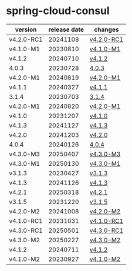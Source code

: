 # spring-cloud-consul	


|version|release date|changes|
|---|---|---|
|v4.2.0-RC1|20241108|[v4.2.0-RC1](./v4.2.0-RC1-20241108.md)|
|v4.1.0-M1|20230810|[v4.1.0-M1](./v4.1.0-M1-20230810.md)|
|v4.1.2|20240710|[v4.1.2](./v4.1.2-20240710.md)|
|4.0.3|20230728|[4.0.3](./4.0.3-20230728.md)|
|v4.2.0-M1|20240819|[v4.2.0-M1](./v4.2.0-M1-20240819.md)|
|v4.1.1|20240327|[v4.1.1](./v4.1.1-20240327.md)|
|3.1.4|20230703|[3.1.4](./3.1.4-20230703.md)|
|v4.2.0-M1|20240820|[v4.2.0-M1](./v4.2.0-M1-20240820.md)|
|v4.1.0|20231207|[v4.1.0](./v4.1.0-20231207.md)|
|v4.1.3|20241127|[v4.1.3](./v4.1.3-20241127.md)|
|v4.2.0|20241203|[v4.2.0](./v4.2.0-20241203.md)|
|4.0.4|20240126|[4.0.4](./4.0.4-20240126.md)|
|v4.3.0-M3|20250407|[v4.3.0-M3](./v4.3.0-M3-20250407.md)|
|v4.3.0-M1|20250130|[v4.3.0-M1](./v4.3.0-M1-20250130.md)|
|v3.1.3|20230427|[v3.1.3](./v3.1.3-20230427.md)|
|v4.1.3|20241126|[v4.1.3](./v4.1.3-20241126.md)|
|v4.2.1|20250318|[v4.2.1](./v4.2.1-20250318.md)|
|v3.1.5|20231220|[v3.1.5](./v3.1.5-20231220.md)|
|v4.2.0-M2|20241008|[v4.2.0-M2](./v4.2.0-M2-20241008.md)|
|v4.1.0-RC1|20231031|[v4.1.0-RC1](./v4.1.0-RC1-20231031.md)|
|v4.3.0-RC1|20250501|[v4.3.0-RC1](./v4.3.0-RC1-20250501.md)|
|v4.3.0-M2|20250227|[v4.3.0-M2](./v4.3.0-M2-20250227.md)|
|v4.1.2|20240711|[v4.1.2](./v4.1.2-20240711.md)|
|v4.1.0-M2|20230927|[v4.1.0-M2](./v4.1.0-M2-20230927.md)|
